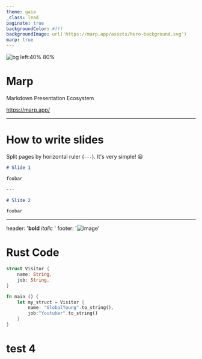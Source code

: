 ```yaml
---
theme: gaia
_class: lead
paginate: true
backgroundColor: #fff
backgroundImage: url('https://marp.app/assets/hero-background.svg')
marp: true
---
```


![bg left:40% 80%](https://marp.app/assets/marp.svg)

# **Marp**

Markdown Presentation Ecosystem

https://marp.app/

---

# How to write slides

Split pages by horizontal ruler (`---`). It's very simple! :satisfied:

```markdown
# Slide 1

foobar

---

# Slide 2

foobar
```

---

header: '**bold** _italic_ '
footer: '![image](https://example.com/image.jpg)'

# Rust Code

```rust
struct Visitor {
    name: String,
    job: String,
}

fn main () {
    let my_struct = Visitor {
        name: "GlobalYoung".to_string(),
        job:"Youtuber".to_string()
    }
}
```

# test 4
